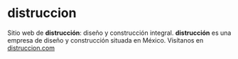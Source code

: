 # distruccion

Sitio web de **distrucción**: diseño y construcción integral. **distrucción** es una empresa de diseño y construcción situada en México. Visítanos en [distruccion.com](https://distruccion.com)
